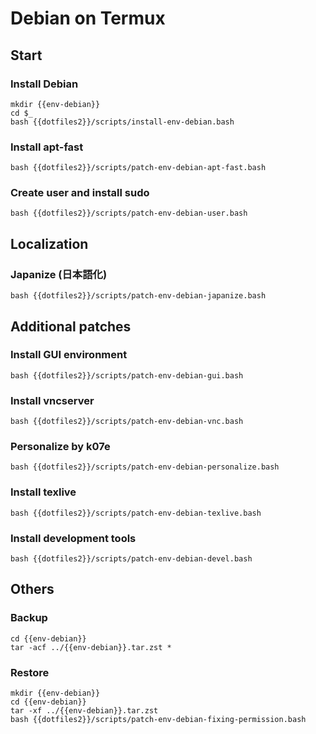 # Debian on Termux

## Start

### Install Debian

```
mkdir {{env-debian}}
cd $_
bash {{dotfiles2}}/scripts/install-env-debian.bash
```

### Install apt-fast

```
bash {{dotfiles2}}/scripts/patch-env-debian-apt-fast.bash
```

### Create user and install sudo

```
bash {{dotfiles2}}/scripts/patch-env-debian-user.bash
```

## Localization

### Japanize (日本語化)

```
bash {{dotfiles2}}/scripts/patch-env-debian-japanize.bash
```

## Additional patches

### Install GUI environment

```
bash {{dotfiles2}}/scripts/patch-env-debian-gui.bash
```

### Install vncserver

```
bash {{dotfiles2}}/scripts/patch-env-debian-vnc.bash
```

### Personalize by k07e

```
bash {{dotfiles2}}/scripts/patch-env-debian-personalize.bash
```

### Install texlive

```
bash {{dotfiles2}}/scripts/patch-env-debian-texlive.bash
```

### Install development tools

```
bash {{dotfiles2}}/scripts/patch-env-debian-devel.bash
```

## Others

### Backup

```
cd {{env-debian}}
tar -acf ../{{env-debian}}.tar.zst *
```

### Restore

```
mkdir {{env-debian}}
cd {{env-debian}}
tar -xf ../{{env-debian}}.tar.zst
bash {{dotfiles2}}/scripts/patch-env-debian-fixing-permission.bash
```
